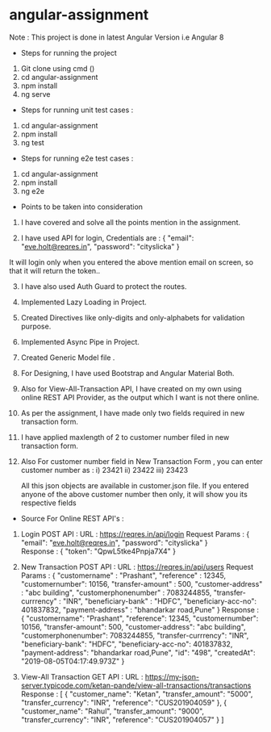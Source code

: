 # angular-assignment

Note : This project is done in latest Angular Version i.e Angular 8

* Steps for running the project 

1.  Git clone using cmd ()
2. cd angular-assignment
3. npm install
4. ng serve

* Steps for running unit test cases : 

1. cd angular-assignment
2. npm install
3. ng test

* Steps for running e2e test cases : 

1. cd angular-assignment
2. npm install
3. ng e2e

* Points to be taken into consideration 

1. I have covered and solve all the points mention in the assignment.

2. I have used API for login, Credentials are :
                    {
                      "email": "eve.holt@reqres.in",
                       "password": "cityslicka"
                        } 

It will login only when you entered the above mention email on screen, so that it will return the token..

3. I have also used Auth Guard to protect the routes.

4. Implemented Lazy Loading in Project.

5. Created Directives like only-digits and only-alphabets for validation purpose.

6. Implemented Async Pipe in Project.

7. Created Generic Model file .

8. For Designing, I have used Bootstrap and Angular Material Both.

9. Also for View-All-Transaction API, I have created on my own using online REST API Provider, as the output which I want is not      there online.

10. As per the assignment, I have made only two fields required in new transaction form. 

11. I have applied maxlength of 2 to customer number filed in new transaction form.

13. Also For customer number field in New Transaction Form , you can enter customer number as : 
     i) 23421 ii) 23422 iii) 23423
     
     All this json objects are available in customer.json file.
     If you entered anyone of the above customer number then only, it will show you its respective fields

* Source For Online REST API's : 

1. Login POST API : 
      URL : https://reqres.in/api/login 
      Request Params : {
                      "email": "eve.holt@reqres.in",
                       "password": "cityslicka"
                        }  
      Response : {
                   "token": "QpwL5tke4Pnpja7X4"
                  }   

2. New Transaction POST API : 
      URL : https://reqres.in/api/users
      Request Params : {
                     "customername" : "Prashant",
                    "reference" : 12345,
                    "customernumber": 10156,
                     "transfer-amount" : 500,
                     "customer-address" : "abc building",
                     "customerphonenumber" : 7083244855,
                     "transfer-currrency" : "INR",
                       "beneficiary-bank" : "HDFC",
                       "beneficiary-acc-no": 401837832,
                       "payment-address" : "bhandarkar road,Pune"
                        }
        Response : {
                        "customername": "Prashant",
                        "reference": 12345,
                        "customernumber": 10156,
                        "transfer-amount": 500,
                        "customer-address": "abc building",
                        "customerphonenumber": 7083244855,
                        "transfer-currrency": "INR",
                        "beneficiary-bank": "HDFC",
                        "beneficiary-acc-no": 401837832,
                        "payment-address": "bhandarkar road,Pune",
                        "id": "498",
                        "createdAt": "2019-08-05T04:17:49.973Z"
                    }      
                    
3. View-All Transaction GET API :
         URL : https://my-json-server.typicode.com/ketan-pande/view-all-transactions/transactions
         Response : [
                        {
                          "customer_name": "Ketan",
                          "transfer_amount": "5000",
                          "transfer_currency": "INR",
                          "reference": "CUS201904059"
                        },
                        {
                          "customer_name": "Rahul",
                          "transfer_amount": "9000",
                          "transfer_currency": "INR",
                          "reference": "CUS201904057"
                        }
                    ]

                    
                    
                        




